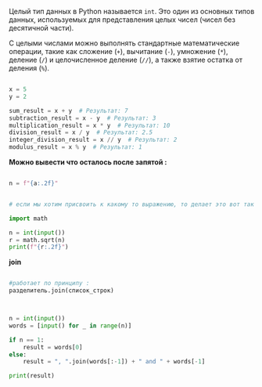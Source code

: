 
Целый тип данных в Python называется `int`. Это один из основных типов данных, используемых для представления целых чисел (чисел без десятичной части).


С целыми числами можно выполнять стандартные математические операции, такие как сложение (`+`), вычитание (`-`), умножение (`*`), деление (`/`) и целочисленное деление (`//`), а также взятие остатка от деления (`%`).


```python

x = 5
y = 2

sum_result = x + y  # Результат: 7
subtraction_result = x - y  # Результат: 3
multiplication_result = x * y  # Результат: 10
division_result = x / y  # Результат: 2.5
integer_division_result = x // y  # Результат: 2
modulus_result = x % y  # Результат: 1

```



**Можно вывести что осталось после запятой :** 

```python

n = f"{a:.2f}"


# если мы хотим присвоить к какому то выражению, то делает это вот так : 

import math 

n = int(input())
r = math.sqrt(n)
print(f"{r:.2f}")

```



**join** 

```python

#работает по принципу : 
разделитель.join(список_строк)



n = int(input())
words = [input() for _ in range(n)]

if n == 1:
    result = words[0]
else:
    result = ", ".join(words[:-1]) + " and " + words[-1]

print(result)



```